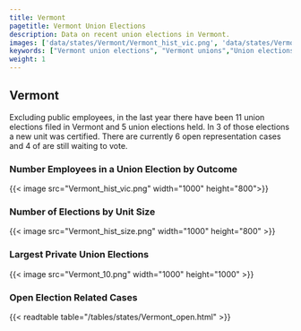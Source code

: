 ```yaml
---
title: Vermont
pagetitle: Vermont Union Elections
description: Data on recent union elections in Vermont.
images: ['data/states/Vermont/Vermont_hist_vic.png', 'data/states/Vermont/Vermont_hist_size.png', 'data/states/Vermont/Vermont_10.png']
keywords: ["Vermont union elections", "Vermont unions","Union elections"]
weight: 1
---
```

##  Vermont

Excluding public employees, in the last year there have been 11 union elections filed in Vermont and 5 union elections held. In 3 of those elections a new unit was certified. There are currently 6 open representation cases and 4 of are still waiting to vote.

### Number Employees in a Union Election by Outcome
{{< image src="Vermont_hist_vic.png" width="1000" height="800">}}

### Number of Elections by Unit Size
{{< image src="Vermont_hist_size.png" width="1000" height="800" >}}

### Largest Private Union Elections
{{< image src="Vermont_10.png" width="1000" height="1000"  >}}

### Open Election Related Cases
{{< readtable table="/tables/states/Vermont_open.html" >}}

